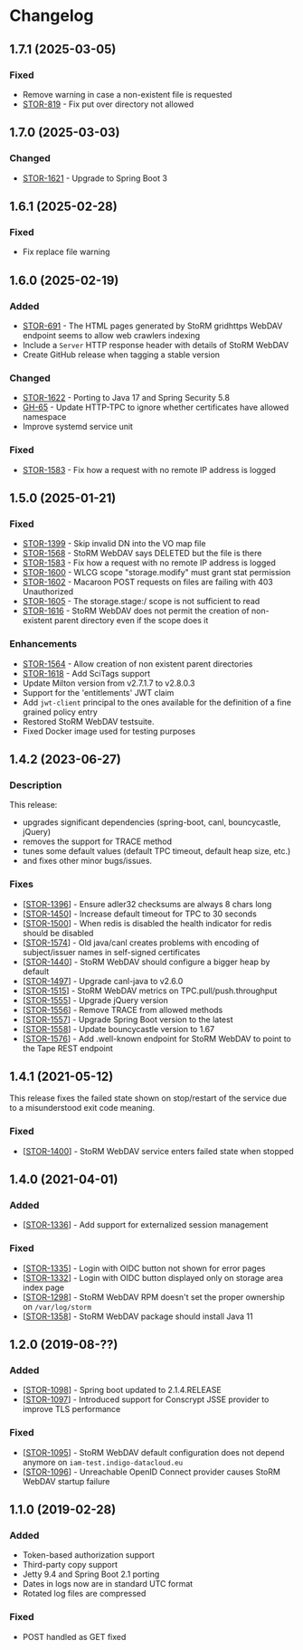 <!--
SPDX-FileCopyrightText: 2014 Istituto Nazionale di Fisica Nucleare

SPDX-License-Identifier: Apache-2.0
-->

# Changelog

## 1.7.1 (2025-03-05)

### Fixed

* Remove warning in case a non-existent file is requested
* [STOR-819](https://issues.infn.it/jira/browse/STOR-819) - Fix put over directory not allowed

## 1.7.0 (2025-03-03)

### Changed

* [STOR-1621](https://issues.infn.it/jira/browse/STOR-1621) - Upgrade to Spring Boot 3

## 1.6.1 (2025-02-28)

### Fixed

* Fix replace file warning

## 1.6.0 (2025-02-19)

### Added

* [STOR-691](https://issues.infn.it/jira/browse/STOR-691) - The HTML pages generated by StoRM gridhttps WebDAV endpoint seems to allow web crawlers indexing
* Include a `Server` HTTP response header with details of StoRM WebDAV
* Create GitHub release when tagging a stable version

### Changed

* [STOR-1622](https://issues.infn.it/jira/browse/STOR-1622) - Porting to Java 17 and Spring Security 5.8
* [GH-65](https://github.com/italiangrid/storm-webdav/issues/65) - Update HTTP-TPC to ignore whether certificates have allowed namespace
* Improve systemd service unit

### Fixed

* [STOR-1583](https://issues.infn.it/jira/browse/STOR-1583) - Fix how a request with no remote IP address is logged

## 1.5.0 (2025-01-21)

### Fixed

* [STOR-1399](https://issues.infn.it/jira/browse/STOR-1399) - Skip invalid DN into the VO map file
* [STOR-1568](https://issues.infn.it/jira/browse/STOR-1568) - StoRM WebDAV says DELETED but the file is there
* [STOR-1583](https://issues.infn.it/jira/browse/STOR-1583) - Fix how a request with no remote IP address is logged
* [STOR-1600](https://issues.infn.it/jira/browse/STOR-1600) - WLCG scope "storage.modify" must grant stat permission
* [STOR-1602](https://issues.infn.it/jira/browse/STOR-1602) - Macaroon POST requests on files are failing with 403 Unauthorized
* [STOR-1605](https://issues.infn.it/jira/browse/STOR-1605) - The storage.stage:/ scope is not sufficient to read
* [STOR-1616](https://issues.infn.it/jira/browse/STOR-1616) - StoRM WebDAV does not permit the creation of non-existent parent directory even if the scope does it

### Enhancements

* [STOR-1564](https://issues.infn.it/jira/browse/STOR-1564) - Allow creation of non existent parent directories
* [STOR-1618](https://issues.infn.it/jira/browse/STOR-1618) - Add SciTags support
* Update Milton version from v2.7.1.7 to v2.8.0.3
* Support for the 'entitlements' JWT claim
* Add `jwt-client` principal to the ones available for the definition of a fine grained policy entry
* Restored StoRM WebDAV testsuite.
* Fixed Docker image used for testing purposes

## 1.4.2 (2023-06-27)

### Description

This release:

* upgrades significant dependencies (spring-boot, canl, bouncycastle, jQuery)
* removes the support for TRACE method
* tunes some default values (default TPC timeout, default heap size, etc.)
* and fixes other minor bugs/issues.

### Fixes

* [[STOR-1396](https://issues.infn.it/jira/browse/STOR-1396)] - Ensure adler32 checksums are always 8 chars long
* [[STOR-1450](https://issues.infn.it/jira/browse/STOR-1450)] - Increase default timeout for TPC to 30 seconds
* [[STOR-1500](https://issues.infn.it/jira/browse/STOR-1500)] - When redis is disabled the health indicator for redis should be disabled
* [[STOR-1574](https://issues.infn.it/jira/browse/STOR-1574)] - Old java/canl creates problems with encoding of subject/issuer names in self-signed certificates
* [[STOR-1440](https://issues.infn.it/jira/browse/STOR-1440)] - StoRM WebDAV should configure a bigger heap by default
* [[STOR-1497](https://issues.infn.it/jira/browse/STOR-1497)] - Upgrade canl-java to v2.6.0
* [[STOR-1515](https://issues.infn.it/jira/browse/STOR-1515)] - StoRM WebDAV metrics on TPC.pull/push.throughput
* [[STOR-1555](https://issues.infn.it/jira/browse/STOR-1555)] - Upgrade jQuery version
* [[STOR-1556](https://issues.infn.it/jira/browse/STOR-1556)] - Remove TRACE from allowed methods
* [[STOR-1557](https://issues.infn.it/jira/browse/STOR-1557)] - Upgrade Spring Boot version to the latest
* [[STOR-1558](https://issues.infn.it/jira/browse/STOR-1558)] - Update bouncycastle version to 1.67
* [[STOR-1576](https://issues.infn.it/jira/browse/STOR-1576)] - Add .well-known endpoint for StoRM WebDAV to point to the Tape REST endpoint


## 1.4.1 (2021-05-12)

This release fixes the failed state shown on stop/restart of the service due to a misunderstood exit code meaning.

### Fixed

- [[STOR-1400](https://issues.infn.it/jira/browse/STOR-1400)] - StoRM WebDAV service enters failed state when stopped

## 1.4.0 (2021-04-01)

### Added

- [[STOR-1336](https://issues.infn.it/jira/browse/STOR-1336)] - Add support for externalized session management

### Fixed

- [[STOR-1335](https://issues.infn.it/jira/browse/STOR-1335)] - Login with OIDC button not shown for error
  pages
- [[STOR-1332](https://issues.infn.it/jira/browse/STOR-1332)] - Login with OIDC button displayed only on storage area index page
- [[STOR-1298](https://issues.infn.it/jira/browse/STOR-1298)] - StoRM WebDAV RPM doesn't set the proper ownership on `/var/log/storm`
- [[STOR-1358](https://issues.infn.it/jira/browse/STOR-1358)] - StoRM WebDAV package should install Java 11

## 1.2.0 (2019-08-??)

### Added

- [[STOR-1098](https://issues.infn.it/jira/browse/STOR-1098)] - Spring boot updated to 2.1.4.RELEASE
- [[STOR-1097](https://issues.infn.it/jira/browse/STOR-1097)] - Introduced support for Conscrypt JSSE provider to improve TLS performance

### Fixed

- [[STOR-1095](https://issues.infn.it/jira/browse/STOR-1095)] - StoRM WebDAV default configuration does not depend anymore on `iam-test.indigo-datacloud.eu`
- [[STOR-1096](https://issues.infn.it/jira/browse/STOR-1096)] - Unreachable OpenID Connect provider causes StoRM WebDAV startup failure

## 1.1.0 (2019-02-28)

### Added

- Token-based authorization support
- Third-party copy support
- Jetty 9.4 and Spring Boot 2.1 porting
- Dates in logs now are in standard UTC format
- Rotated log files are compressed

### Fixed

- POST handled as GET fixed 

